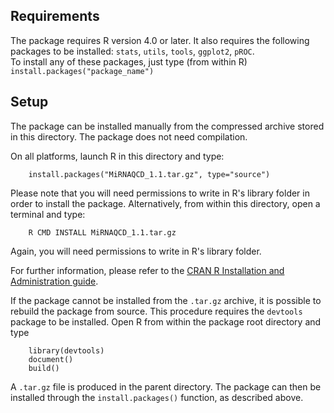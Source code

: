 ## Requirements

The package requires R version 4.0 or later.
It also requires the following packages to be installed: `stats`, `utils`, `tools`, `ggplot2`, `pROC`.  
To install any of these packages, just type (from within R) `install.packages("package_name")`

## Setup

The package can be installed manually from the compressed archive stored in this directory. The package does not need compilation.

On all platforms, launch R in this directory and type:
```
	install.packages("MiRNAQCD_1.1.tar.gz", type="source")
```
Please note that you will need permissions to write in R's library folder in order to install the package.
Alternatively, from within this directory, open a terminal and type:
```
	R CMD INSTALL MiRNAQCD_1.1.tar.gz
```
Again, you will need permissions to write in R's library folder.

For further information, please refer to the [CRAN R Installation and Administration guide](https://cran.r-project.org/doc/manuals/R-admin.html).

If the package cannot be installed from the `.tar.gz` archive, it is possible to rebuild the package from source. This procedure requires the `devtools` package to be installed. Open R from within the package root directory and type
```
	library(devtools)
	document()
	build()
```
A `.tar.gz` file is produced in the parent directory. The package can then be installed through the `install.packages()` function, as described above.
